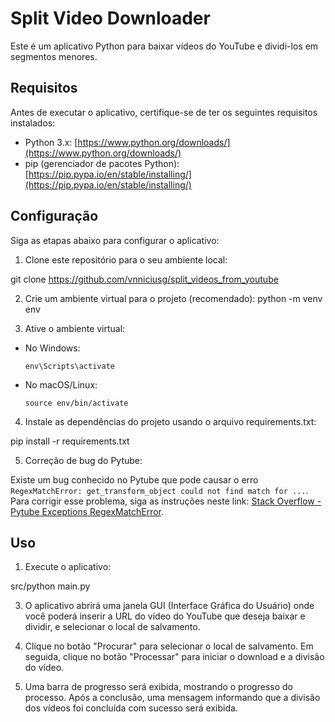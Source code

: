 # Split Video Downloader

Este é um aplicativo Python para baixar vídeos do YouTube e dividi-los em segmentos menores.

## Requisitos

Antes de executar o aplicativo, certifique-se de ter os seguintes requisitos instalados:

- Python 3.x: [https://www.python.org/downloads/](https://www.python.org/downloads/)
- pip (gerenciador de pacotes Python): [https://pip.pypa.io/en/stable/installing/](https://pip.pypa.io/en/stable/installing/)

## Configuração

Siga as etapas abaixo para configurar o aplicativo:

1. Clone este repositório para o seu ambiente local:

git clone https://github.com/vnniciusg/split_videos_from_youtube

2. Crie um ambiente virtual para o projeto (recomendado):
python -m venv env


3. Ative o ambiente virtual:

- No Windows:
  ```
  env\Scripts\activate
  ```
- No macOS/Linux:
  ```
  source env/bin/activate
  ```
4. Instale as dependências do projeto usando o arquivo requirements.txt:
   
pip install -r requirements.txt

5. Correção de bug do Pytube:

Existe um bug conhecido no Pytube que pode causar o erro `RegexMatchError: get_transform_object could not find match for ...`. Para corrigir esse problema, siga as instruções neste link: [Stack Overflow - Pytube Exceptions RegexMatchError](https://stackoverflow.com/questions/76704097/pytube-exceptions-regexmatcherror-get-transform-object-could-not-find-match-fo).

## Uso

1. Execute o aplicativo:
   
src/python main.py

3. O aplicativo abrirá uma janela GUI (Interface Gráfica do Usuário) onde você poderá inserir a URL do vídeo do YouTube que deseja baixar e dividir, e selecionar o local de salvamento.

4. Clique no botão "Procurar" para selecionar o local de salvamento. Em seguida, clique no botão "Processar" para iniciar o download e a divisão do vídeo.

5. Uma barra de progresso será exibida, mostrando o progresso do processo. Após a conclusão, uma mensagem informando que a divisão dos vídeos foi concluída com sucesso será exibida.
